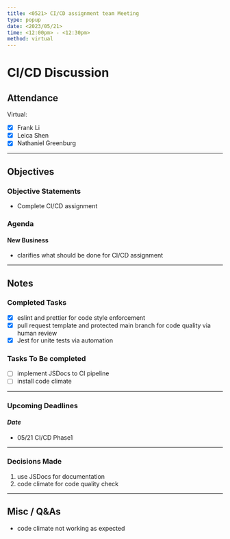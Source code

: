 ```yaml
---
title: <0521> CI/CD assignment team Meeting
type: popup
date: <2023/05/21>
time: <12:00pm> - <12:30pm>
method: virtual
---
```


# CI/CD Discussion

## Attendance

Virtual:

- [x] Frank Li 
- [x] Leica Shen
- [x] Nathaniel Greenburg 

--- 

## Objectives

### Objective Statements

- Complete CI/CD assignment

### Agenda
#### New Business
- clarifies what should be done for CI/CD assignment

--- 

## Notes

### Completed Tasks
- [x] eslint and prettier for code style enforcement
- [x] pull request template and protected main branch for code quality via human review
- [x] Jest for unite tests via automation

### Tasks To Be completed 
- [ ] implement JSDocs to CI pipeline 
- [ ] install code climate
---

### Upcoming Deadlines
#### *Date*
- 05/21 CI/CD Phase1 

---

### Decisions Made
1. use JSDocs for documentation 
2. code climate for code quality check  
  
---

## Misc / Q&As
- code climate not working as expected 